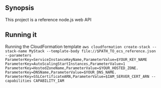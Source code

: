 ## Synopsis

This project is a reference node.js web API

## Running it

Running the CloudFormation template
`aws cloudformation create-stack --stack-name MyStack --template-body file://$PATH_TO_ecs_reference.json --parameters ParameterKey=ServiceInstanceKeyName,ParameterValue=$YOUR_KEY_NAME ParameterKey=AutoScalingStartInstances,ParameterValue=1 ParameterKey=HostedZoneName,ParameterValue=$YOUR_HOSTED_ZONE. ParameterKey=DNSName,ParameterValue=$YOUR_DNS_NAME. ParameterKey=SSLCertificateARN,ParameterValue=$IAM_SERVER_CERT_ARN --capabilities CAPABILITY_IAM`